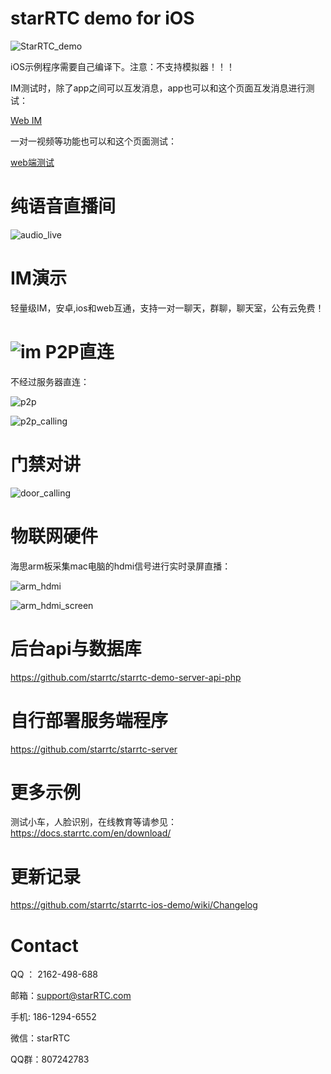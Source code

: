 # starRTC demo for iOS

![StarRTC_demo](assets/StarRTC_demo.jpg)

iOS示例程序需要自己编译下。注意：不支持模拟器！！！

IM测试时，除了app之间可以互发消息，app也可以和这个页面互发消息进行测试：

[Web IM](https://www.starrtc.com/demo/im)

一对一视频等功能也可以和这个页面测试：

[web端测试](https://www.starrtc.com/demo/web/)


纯语音直播间
==
![audio_live](assets/audio_live.png)

IM演示
==
轻量级IM，安卓,ios和web互通，支持一对一聊天，群聊，聊天室，公有云免费！

![im](assets/im.jpg)
P2P直连
==
不经过服务器直连：

![p2p](assets/p2p.jpg)

![p2p_calling](assets/p2p_calling.jpg)

门禁对讲
==

![door_calling](assets/door_calling.jpg)

物联网硬件
==
海思arm板采集mac电脑的hdmi信号进行实时录屏直播：

![arm_hdmi](assets/arm_hdmi.jpg)

![arm_hdmi_screen](assets/arm_hdmi_screen.jpg)

后台api与数据库
===
https://github.com/starrtc/starrtc-demo-server-api-php

自行部署服务端程序
===
https://github.com/starrtc/starrtc-server

更多示例
==
测试小车，人脸识别，在线教育等请参见：https://docs.starrtc.com/en/download/

更新记录
===
https://github.com/starrtc/starrtc-ios-demo/wiki/Changelog

Contact
=====
QQ ： 2162-498-688

邮箱：<a href="mailto:support@starRTC.com">support@starRTC.com</a>

手机: 186-1294-6552

微信：starRTC

QQ群：807242783
